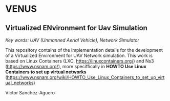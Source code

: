 # VENUS
## Virtualized ENvironment for Uav Simulation


_Key words: UAV (Unmanned Aerial Vehicle), Network Simulator_

This repository contains of the implementation details for the development of a Virtualized Environment for UAV Network simulation. This work is based on Linux Containers (LXC, https://linuxcontainers.org/) and Ns3 (https://www.nsnam.org/), more speciffically in **HOWTO Use Linux Containers to set up virtual networks** (https://www.nsnam.org/wiki/HOWTO_Use_Linux_Containers_to_set_up_virtual_networks)

Victor Sanchez-Aguero
